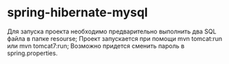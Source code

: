 # spring-hibernate-mysql
Для запуска проекта необходимо  предварительно выполнить два SQL файла в папке resourse;
Проект запускается при помощи mvn tomcat:run или mvn tomcat7:run;
Возможно придется сменить пароль в spring.properties.
